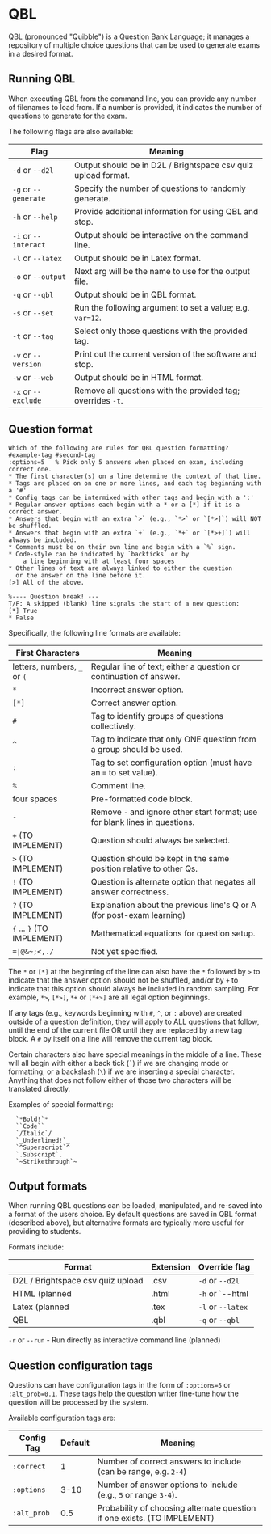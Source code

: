 # QBL

QBL (pronounced "Quibble") is a Question Bank Language; it manages a repository of multiple
choice questions that can be used to generate exams in a desired format.

## Running QBL

When executing QBL from the command line, you can provide any number of filenames to load
from.  If a number is provided, it indicates the number of questions to generate for the
exam.

The following flags are also available:

| Flag                 | Meaning                                                       |
| -------------------- | ------------------------------------------------------------- |
| `-d` or `--d2l`      | Output should be in D2L / Brightspace csv quiz upload format. |
| `-g` or `--generate` | Specify the number of questions to randomly generate.         |
| `-h` or `--help`     | Provide additional information for using QBL and stop.        |
| `-i` or `--interact` | Output should be interactive on the command line.             |
| `-l` or `--latex`    | Output should be in Latex format.                             |
| `-o` or `--output`   | Next arg will be the name to use for the output file.         |
| `-q` or `--qbl`      | Output should be in QBL format.                               |
| `-s` or `--set`      | Run the following argument to set a value; e.g. `var=12`.     |
| `-t` or `--tag`      | Select only those questions with the provided tag.            |
| `-v` or `--version`  | Print out the current version of the software and stop.       |
| `-w` or `--web`      | Output should be in HTML format.                              |
| `-x` or `--exclude`  | Remove all questions with the provided tag; overrides `-t`.   |

## Question format

```
Which of the following are rules for QBL question formatting?
#example-tag #second-tag
:options=5   % Pick only 5 answers when placed on exam, including correct one.
* The first character(s) on a line determine the context of that line.
* Tags are placed on on one or more lines, and each tag beginning with a '#'
* Config tags can be intermixed with other tags and begin with a ':'
* Regular answer options each begin with a * or a [*] if it is a correct answer.
* Answers that begin with an extra `>` (e.g., `*>` or `[*>]`) will NOT be shuffled.
* Answers that begin with an extra `+` (e.g., `*+` or `[*>+]`) will always be included.
* Comments must be on their own line and begin with a `%` sign.
* Code-style can be indicated by `backticks` or by
    a line beginning with at least four spaces
* Other lines of text are always linked to either the question
  or the answer on the line before it.
[>] All of the above.

%---- Question break! --- 
T/F: A skipped (blank) line signals the start of a new question:
[*] True
* False
```

Specifically, the following line formats are available:

| First Characters | Meaning |
| ---------------- | ------- |
| letters, numbers, `_` or `(` | Regular line of text; either a question or continuation of answer. |
| `*`                | Incorrect answer option. |
| `[*]`              | Correct answer option. |
| `#`                | Tag to identify groups of questions collectively. |
| `^`                | Tag to indicate that only ONE question from a group should be used. |
| `:`                | Tag to set configuration option (must have an `=` to set value). |
| `% `               | Comment line. |
| four spaces        | Pre-formatted code block. |
| `-`                | Remove `-` and ignore other start format; use for blank lines in questions.|
| `+` (TO IMPLEMENT) | Question should always be selected. |
| `>` (TO IMPLEMENT) | Question should be kept in the same position relative to other Qs. |
| `!` (TO IMPLEMENT) | Question is alternate option that negates all answer correctness.  |
| `?` (TO IMPLEMENT) | Explanation about the previous line's Q or A (for post-exam learning) |
| `{` ... `}` (TO IMPLEMENT) | Mathematical equations for question setup. |
| `=\|@&~;<,./`      | Not yet specified. |

The `*` or `[*]` at the beginning of the line can also have the `*` followed by
`>` to indicate that the answer option should not be shuffled, and/or by `+` to
indicate that this option should always be included in random sampling.
For example, `*>`, `[*>]`, `*+` or `[*+>]` are all legal option beginnings.

If any tags (e.g., keywords beginning with `#`, `^`, or `:` above) are created
outside of a question definition, they will apply to ALL questions that follow,
until the end of the current file OR until they are replaced by a new tag
block.  A `#` by itself on a line will remove the current tag block.

Certain characters also have special meanings in the middle of a line.
These will all begin with either a back tick (`` ` ``) if we are changing mode or
formatting, or a backslash (`` \ ``) if we are inserting a special character.
Anything that does not follow either of those two characters will be translated
directly.

Examples of special formatting:

```
  `*Bold!`*
  ``Code``
  `/Italic`/
  `_Underlined!`_
  `^Superscript`^
  `.Subscript`.
  `~Strikethrough`~
```

## Output formats

When running QBL questions can be loaded, manipulated, and re-saved into a format of the users
choice.  By default questions are saved in QBL format (described above), but alternative
formats are typically more useful for providing to students.

Formats include:

| Format | Extension | Override flag |
| ------ | --------- | ------------- |
| D2L / Brightspace csv quiz upload | .csv |  `-d` or `--d2l` |
| HTML (planned | .html |  `-h` or `--html |
| Latex (planned | .tex |  `-l` or `--latex` |
| QBL | .qbl |  `-q` or `--qbl` |


`-r` or `--run` - Run directly as interactive command line (planned)

## Question configuration tags

Questions can have configuration tags in the form of `:options=5` or `:alt_prob=0.1`.
These tags help the question writer fine-tune how the question will be processed by
the system.

Available configuration tags are:

| Config Tag  | Default | Meaning                                                                  |
| ----------- | ------- | ------------------------------------------------------------------------ |
| `:correct`  | 1       | Number of correct answers to include (can be range, e.g. `2-4`)          |
| `:options`  | 3-10    | Number of answer options to include (e.g., `5` or range `3-4`).          |
| `:alt_prob` | 0.5     | Probability of choosing alternate question if one exists. (TO IMPLEMENT) |
